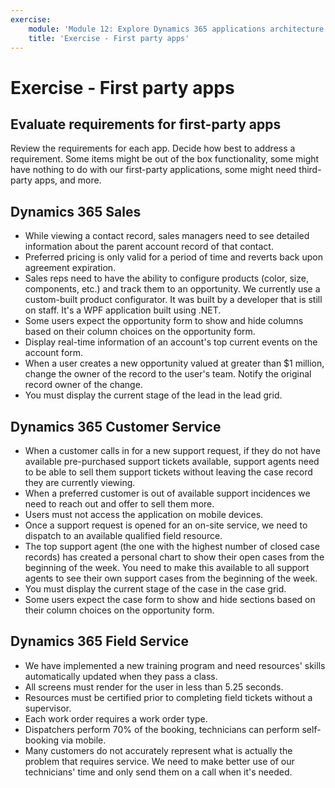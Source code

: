 ```yaml
---
exercise:
    module: 'Module 12: Explore Dynamics 365 applications architecture'
    title: 'Exercise - First party apps'
---
```


# Exercise - First party apps

## Evaluate requirements for first-party apps

Review the requirements for each app. Decide how best to address a requirement. Some items might be out of the box functionality, some might have nothing to do with our first-party applications, some might need third-party apps, and more.

## Dynamics 365 Sales

- While viewing a contact record, sales managers need to see detailed information about the parent account record of that contact.
- Preferred pricing is only valid for a period of time and reverts back upon agreement expiration.
- Sales reps need to have the ability to configure products (color, size, components, etc.) and track them to an opportunity. We currently use a
custom-built product configurator. It was built by a developer that is still on staff. It's a WPF application built using .NET.
- Some users expect the opportunity form to show and hide columns based on their column choices on the opportunity form.
- Display real-time information of an account's top current events on the account form.
- When a user creates a new opportunity valued at greater than $1 million, change the owner of the record to the user's team. Notify the original record owner of the change.
- You must display the current stage of the lead in the lead grid.

## Dynamics 365 Customer Service

- When a customer calls in for a new support request, if they do not have available pre-purchased support tickets available, support agents need to be able to sell them support tickets without leaving the case record they are currently viewing.
- When a preferred customer is out of available support incidences we need to reach out and offer to sell them more.
- Users must not access the application on mobile devices.
- Once a support request is opened for an on-site service, we need to dispatch to an available qualified field resource.
- The top support agent (the one with the highest number of closed case records) has created a personal chart to show their open cases from the beginning of the week. You need to make this available to all support agents to see their own support cases from the beginning of the week.
- You must display the current stage of the case in the case grid.
- Some users expect the case form to show and hide sections based on their column choices on the opportunity form.

## Dynamics 365 Field Service

- We have implemented a new training program and need resources' skills automatically updated when they pass a class.
- All screens must render for the user in less than 5.25 seconds.
- Resources must be certified prior to completing field tickets without a supervisor.
- Each work order requires a work order type.
- Dispatchers perform 70% of the booking, technicians can perform self-booking via mobile.
- Many customers do not accurately represent what is actually the problem that requires service. We need to make better use of our technicians' time and only send them on a call when it's needed.
